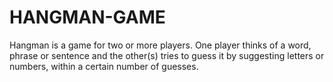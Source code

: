 # HANGMAN-GAME
Hangman is a game for two or more players. One player thinks of a word, phrase or sentence and the other(s) tries to guess it by suggesting letters or numbers, within a certain number of guesses.
